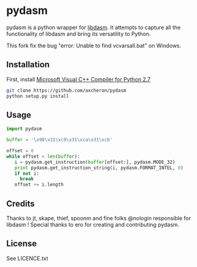 # pydasm

pydasm is a python wrapper for [libdasm](https://github.com/axcheron/libdasm). It attempts to capture all the
functionality of libdasm and bring its versatility to Python.

This fork fix the bug "error: Unable to find vcvarsall.bat" on Windows.

## Installation

First, install [Microsoft Visual C++ Compiler for Python 2.7 ](https://www.microsoft.com/en-us/download/details.aspx?id=44266)

```bash
git clone https://github.com/axcheron/pydasm
python setup.py install
```

## Usage

```python
import pydasm

buffer = '\x90\x31\xc9\x31\xca\x31\xcb'

offset = 0
while offset < len(buffer):
   i = pydasm.get_instruction(buffer[offset:], pydasm.MODE_32)
   print pydasm.get_instruction_string(i, pydasm.FORMAT_INTEL, 0)
   if not i:
     break
   offset += i.length
```

## Credits

Thanks to jt, skape, thief, spoonm and fine folks @nologin responsible for libdasm !
Special thanks to ero for creating and contributing pydasm.


## License

See LICENCE.txt